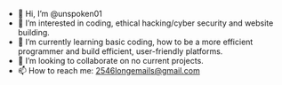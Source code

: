 - 👋 Hi, I’m @unspoken01
- 👀 I’m interested in coding, ethical hacking/cyber security and website building.
- 🌱 I’m currently learning basic coding, how to be a more efficient programmer and build efficient, user-friendly platforms. 
- 💞️ I’m looking to collaborate on no current projects.
- 📫 How to reach me: 2546longemails@gmail.com

<!---
unspoken01/unspoken01 is a ✨ special ✨ repository because its `README.md` (this file) appears on your GitHub profile.
You can click the Preview link to take a look at your changes.
--->
